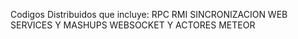 Codigos Distribuidos que incluye:
RPC
RMI
SINCRONIZACION
WEB SERVICES Y MASHUPS
WEBSOCKET Y ACTORES
METEOR
